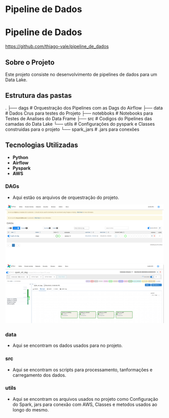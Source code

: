 # Pipeline de Dados

# Pipeline de Dados

https://github.com/thiago-vale/pipeline_de_dados

## Sobre o Projeto

Este projeto consiste no desenvolvimento de pipelines de dados para um Data Lake.

## Estrutura das pastas
.
├── dags # Orquestração dos Pipelines com as Dags do Airflow
├── data # Dados Crus para testes do Projeto
├── notebboks # Notebooks para Testes de Analises do Data Frame
├── src # Codigos do Pipelines das camadas do Data Lake
└── utils # Configurações do pyspark e Classes construidas para o projeto
    └── spark_jars # .jars para conexões

## Tecnologias Utilizadas

- **Python**
- **Airflow**
- **Pyspark**
- **AWS**

### DAGs
- Aqui estão os arquivos de orquestração do projeto.

![](utils/images/Captura%20de%20tela%20de%202024-08-03%2011-05-00.png)
![](utils/images/Captura%20de%20tela%20de%202024-08-03%2011-05-15.png)

### data
- Aqui se encontram os dados usados para no projeto.

### src
- Aqui se encontram os scripts para processamento, tanformações e carregamento dos dados.

### utils
- Aqui se encontram os arquivos usados no projeto como Configuração do Spark, jars para conexão com AWS, Classes e metodos usados ao longo do mesmo.
